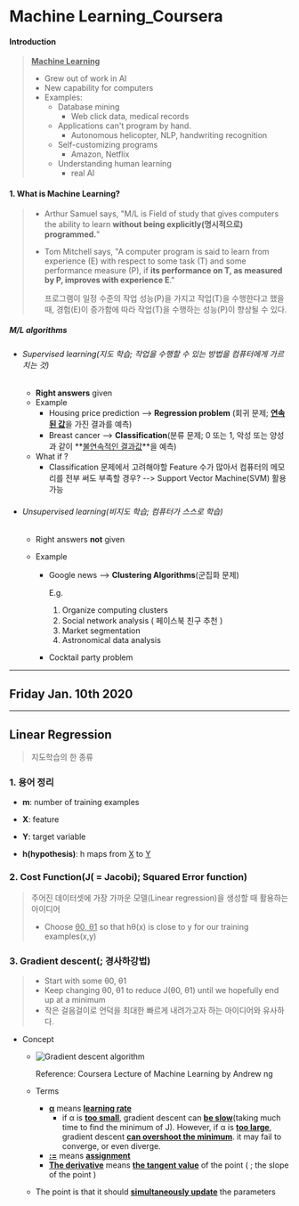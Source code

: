 # Machine Learning_Coursera

#### Introduction

> <u>**Machine Learning**</u>
>
> - Grew out of work in AI
> - New capability for computers
> - Examples:
>   - Database mining
>     - Web click data, medical records
>   - Applications can't program by hand.
>     - Autonomous helicopter, NLP, handwriting recognition
>   - Self-customizing programs
>     - Amazon, Netflix
>   - Understanding human learning
>     - real AI

#### 1. What is Machine Learning?

> - Arthur Samuel says, "M/L is Field of study that gives computers the ability to learn **without being explicitly(명시적으로) programmed.**"
>
> - Tom Mitchell says, "A computer program is said to learn from experience (E) with respect to some task (T) and some performance measure (P), if **its performance on T, as measured by P, improves with experience E**."
>
>   프로그램이 일정 수준의 작업 성능(P)을 가지고 작업(T)을 수행한다고 했을 때, 경험(E)이 증가함에 따라 작업(T)을 수행하는 성능(P)이 향상될 수 있다.



##### M/L algorithms

- ###### Supervised learning(지도 학습; 작업을 수행할 수 있는 방법을 컴퓨터에게 가르치는 것)

  - **Right answers** given
  - Example
    - Housing price prediction --> **Regression problem** (회귀 문제; <u>**연속된 값**</u>을 가진 결과를 예측)
    - Breast cancer --> **Classification**(분류 문제; 0 또는 1, 악성 또는 양성과 같이 **<u>불연속적인 결과값</u>**을 예측)
  - What if ?
    - Classification 문제에서 고려해야할 Feature 수가 많아서 컴퓨터의 메모리를 전부 써도 부족할 경우? --> Support Vector Machine(SVM) 활용 가능

- ###### Unsupervised learning(비지도 학습; 컴퓨터가 스스로 학습)

  - Right answers **not** given

  - Example

    - Google news --> **Clustering Algorithms**(군집화 문제)

      E.g. 

      1. Organize computing clusters
      2. Social network analysis ( 페이스북 친구 추천 )
      3. Market segmentation
      4. Astronomical data analysis

    - Cocktail party problem



---

## Friday Jan. 10th 2020

---



## Linear Regression

> 지도학습의 한 종류



### 1. 용어 정리

- **m**: number of training examples

- **X**: feature
- **Y**: target variable
- **h(hypothesis)**: h maps from <u>X</u> to <u>Y</u>



### 2. Cost Function(J( = Jacobi); Squared Error function)

> 주어진 데이터셋에 가장 가까운 모델(Linear regression)을 생성할 때 활용하는 아이디어
>
> - Choose <u>θ0, θ1</u> so that hθ(x) is close to y for our training examples(x,y)



### 3. Gradient descent(; 경사하강법)

> - Start with some θ0, θ1
> - Keep changing θ0, θ1 to reduce J(θ0, θ1) until we hopefully end up at a minimum
> - 작은 걸음걸이로 언덕을 최대한 빠르게 내려가고자 하는 아이디어와 유사하다.

- Concept

  - ![Gradient descent algorithm](C:\Users\student\TIL\Coursera_Andrew\reference\Gradient_descent_algorithm.png)

    Reference: Coursera Lecture of Machine Learning by Andrew ng

  - Terms
    - **<u>α</u>** means **<u>learning rate</u>**
      - if α is **<u>too small</u>**, gradient descent can **<u>be slow</u>**(taking much time to find the minimum of J). However, if α is **<u>too large</u>**, gradient descent **<u>can overshoot the minimum</u>**. it may fail to converge, or even diverge.
    - **<u>:=</u>** means **<u>assignment</u>**
    - **<u>The derivative</u>** means **<u>the tangent value</u>** of the point ( ; the slope of the point )
  - The point is that it should **<u>simultaneously update</u>** the parameters 

